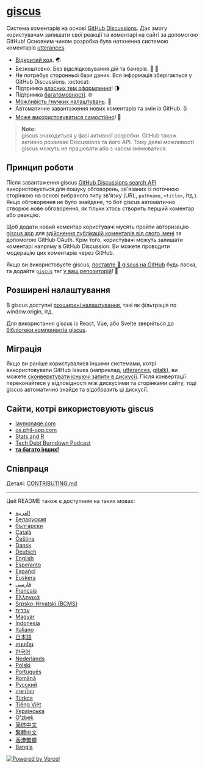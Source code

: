 # [giscus][giscus]

Система коментарів на основі [GitHub Discussions][discussions].
Дає змогу користувачам залишати свої реакції та коментарі на сайті за допомогою GitHub! Основним чином розробка була натхненна системою коментарів [utterances][utterances].

- [Відкритий код][repo]. 🌏
- Безкоштовно. Без відслідковування дій та банерів. 📡 🚫
- Не потребує сторонньої бази даних. Вся інформація зберігається у GitHub Discussions. :octocat:
- Підтримка [власних тем оформлення][creating-custom-themes]! 🌗
- Підтримка [багатомовності][multiple-languages]. 🌐
- [Можливість гнучких налаштувань][advanced-usage]. 🔧
- Автоматичне завантаження нових коментарів та змін із GitHub. 🔃
- [Може використовуватися самостійно][self-hosting]! 🤳

> **Note:**\
> giscus знаходиться у фазі активної розробки. GitHub також активно розвиває Discussions та його API. Тому деякі можливості giscus можуть не працювати або з часом змінюватися.

## Принцип роботи

Після завантаження giscus [GitHub Discussions search API][search-api] використовується для пошуку обговорень, зв'язаних із поточною сторінкою на основі вибраного типу зв'язку (URL, `pathname`, `<title>`, ітд.).
Якщо обговорення не було знайдене, то бот giscus автоматично створює нове обговорення, як тільки хтось створить перший коментар або реакцію.

Щоб додати новий коментар користувачі мусять пройти авторизацію [giscus app][giscus-app] для [здійснення публікацій коментарів від свого імені][authorization] за допомогою GitHub OAuth.
Крім того, користувачі можуть залишати коментарі напряму в GitHub Discussion. Ви можете проводити модерацію цих коментарів через GitHub.

[giscus]: https://giscus.app/uk
[discussions]: https://docs.github.com/en/discussions
[utterances]: https://github.com/utterance/utterances
[repo]: https://github.com/giscus/giscus
[advanced-usage]: https://github.com/giscus/giscus/blob/main/ADVANCED-USAGE.md
[creating-custom-themes]: https://github.com/giscus/giscus/blob/main/ADVANCED-USAGE.md#data-theme
[multiple-languages]: https://github.com/giscus/giscus/blob/main/CONTRIBUTING.md#adding-localizations
[self-hosting]: https://github.com/giscus/giscus/blob/main/SELF-HOSTING.md
[search-api]: https://docs.github.com/en/graphql/guides/using-the-graphql-api-for-discussions#search
[giscus-app]: https://github.com/apps/giscus
[authorization]: https://docs.github.com/en/developers/apps/identifying-and-authorizing-users-for-github-apps

<!-- configuration -->

Якщо ви використовуєте giscus, [поставте 🌟 giscus на GitHub][repo] будь ласка, та додайте [`giscus`][giscus-topic]  тег [у ваш репозиторій][topic-howto]! 🎉

## Розширені налаштування

В giscus доступні [розширені налаштування][advanced-usage], такі як фільтрація по window.origin, ітд.

Для використання giscus із React, Vue, або Svelte зверніться до [бібліотеки компонентів giscus][giscus-component].

## Міграція

Якщо ви раніше користувалися іншими системами, котрі використовували GitHub Issues (наприклад, [utterances][utterances], [gitalk][gitalk]), ви можете [сконверктувати існуючі запити в дискусії][convert].
Після конвертації переконайтеся у відповідності між дискусіями та сторінками сайту, тоді giscus автоматично знайде та відобразить ці дискусії.

## Сайти, котрі використовують giscus

- [laymonage.com][laymonage-website]
- [os.phil-opp.com][os-phil-opp]
- [Stats and R][statsandr]
- [Tech Debt Burndown Podcast][techdebtburndown]
- [**та багато інших!**][giscus-topic]

## Співпраця

Деталі: [CONTRIBUTING.md][contributing]

[giscus-component]: https://github.com/giscus/giscus-component
[repo]: https://github.com/giscus/giscus
[giscus-topic]: https://github.com/topics/giscus
[topic-howto]: https://docs.github.com/en/github/administering-a-repository/classifying-your-repository-with-topics
[advanced-usage]: https://github.com/giscus/giscus/blob/main/ADVANCED-USAGE.md
[utterances]: https://github.com/utterance/utterances
[gitalk]: https://github.com/gitalk/gitalk
[convert]: https://docs.github.com/en/discussions/managing-discussions-for-your-community/moderating-discussions#converting-an-issue-to-a-discussion
[laymonage-website]: https://laymonage.com/posts/giscus
[os-phil-opp]: https://os.phil-opp.com
[statsandr]: https://statsandr.com
[techdebtburndown]: https://techdebtburndown.com
[contributing]: https://github.com/giscus/giscus/blob/main/CONTRIBUTING.md

<!-- end -->

---

Цей README також є доступним на таких мовах:

- [&lrm;العربية](README.ar.md)
- [Беларуская](README.be.md)
- [български](README.bg.md)
- [Català](README.ca.md)
- [Čeština](README.cs.md)
- [Dansk](README.da.md)
- [Deutsch](README.de.md)
- [English](README.md)
- [Esperanto](README.eo.md)
- [Español](README.es.md)
- [Euskera](README.eu.md)
- [فارسی](README.fa.md)
- [Français](README.fr.md)
- [Ελληνικά](README.gr.md)
- [Srpsko-Hrvatski (BCMS)](README.hbs.md)
- [עברית](README.he.md)
- [Magyar](README.hu.md)
- [Indonesia](README.id.md)
- [Italiano](README.it.md)
- [日本語](README.ja.md)
- [ភាសាខ្មែរ](README.kh.md)
- [한국어](README.ko.md)
- [Nederlands](README.nl.md)
- [Polski](README.pl.md)
- [Português](README.pt.md)
- [Română](README.ro.md)
- [Русский](README.ru.md)
- [ภาษาไทย](README.th.md)
- [Türkçe](README.tr.md)
- [Tiếng Việt](README.vi.md)
- [Українська](README.uk.md)
- [O'zbek](README.uz.md)
- [简体中文](README.zh-CN.md)
- [繁體中文](README.zh-TW.md)
- [香港繁體](README.zh-HK.md)
- [Bangla](README.bn.md)

[![Powered by Vercel](public/powered-by-vercel.svg)][vercel]

[vercel]: https://vercel.com/?utm_source=giscus&utm_campaign=oss
